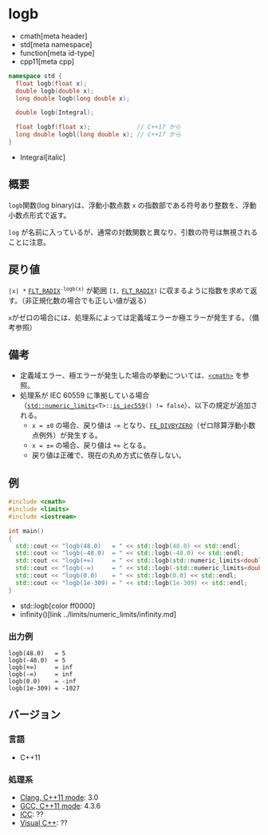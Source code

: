 # logb
* cmath[meta header]
* std[meta namespace]
* function[meta id-type]
* cpp11[meta cpp]

```cpp
namespace std {
  float logb(float x);
  double logb(double x);
  long double logb(long double x);

  double logb(Integral);

  float logbf(float x);             // C++17 から
  long double logbl(long double x); // C++17 から
}
```
* Integral[italic]

## 概要
`logb`関数(log binary)は、浮動小数点数 `x` の指数部である符号あり整数を、浮動小数点形式で返す。

`log` が名前に入っているが、通常の対数関数と異なり、引数の符号は無視されることに注意。


## 戻り値
`|x| *` [`FLT_RADIX`](/reference/cfloat/flt_radix.md)<code><sup>-logb(x)</sup></code> が範囲 `[1,` [`FLT_RADIX`](/reference/cfloat/flt_radix.md)`)` に収まるように指数を求めて返す。（非正規化数の場合でも正しい値が返る）

`x`がゼロの場合には、処理系によっては定義域エラーか極エラーが発生する。（備考参照）


## 備考
- 定義域エラー、極エラーが発生した場合の挙動については、[`<cmath>`](../cmath.md) を参照。
- 処理系が IEC 60559 に準拠している場合（[`std::numeric_limits`](../limits/numeric_limits.md)`<T>::`[`is_iec559`](../limits/numeric_limits/is_iec559.md)`() != false`）、以下の規定が追加される。
	- `x = ±0` の場合、戻り値は `-∞` となり、[`FE_DIVBYZERO`](../cfenv/fe_divbyzero.md)（ゼロ除算浮動小数点例外）が発生する。
	- `x = ±∞` の場合、戻り値は `+∞` となる。
	- 戻り値は正確で、現在の丸め方式に依存しない。


## 例
```cpp example
#include <cmath>
#include <limits>
#include <iostream>

int main()
{
  std::cout << "logb(48.0)   = " << std::logb(48.0) << std::endl;
  std::cout << "logb(-48.0)  = " << std::logb(-48.0) << std::endl;
  std::cout << "logb(+∞)     = " << std::logb(std::numeric_limits<double>::infinity()) << std::endl;
  std::cout << "logb(-∞)     = " << std::logb(-std::numeric_limits<double>::infinity()) << std::endl;
  std::cout << "logb(0.0)    = " << std::logb(0.0) << std::endl;
  std::cout << "logb(1e-309) = " << std::logb(1e-309) << std::endl;
}
```
* std::logb[color ff0000]
* infinity()[link ../limits/numeric_limits/infinity.md]

### 出力例
```
logb(48.0)   = 5
logb(-48.0)  = 5
logb(+∞)     = inf
logb(-∞)     = inf
logb(0.0)    = -inf
logb(1e-309) = -1027
```

## バージョン
### 言語
- C++11

### 処理系
- [Clang, C++11 mode](/implementation.md#clang): 3.0
- [GCC, C++11 mode](/implementation.md#gcc): 4.3.6
- [ICC](/implementation.md#icc): ??
- [Visual C++](/implementation.md#visual_cpp): ??
